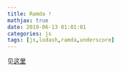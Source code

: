 ```yaml
---
title: Ramda !
mathjax: true
date: 2019-06-13 01:01:01
categories: js
tags: [js,lodash,ramda,underscore]
---
```


见[这里](http://www.ruanyifeng.com/blog/2017/03/ramda.html)
